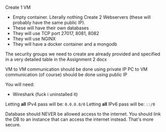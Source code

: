 Create 1 VM
- Empty container. Literally nothing
Create 2 Webservers (these will probably have the same public IP).
- These will have their own databases
- They will use TCP port 27017, 8081, 8082
- They will use NGINX
- They will have a docker container and a mongodb

The security groups we need to create are already provided and specified in a very detailed table in the Assignment 2 docx 

VM to VM communication should be done using private IP
PC to VM communication (of course) should be done using public IP

You will need: 
- Wireshark (fuck i uninstalled it)

Letting **all** IPv4 pass will be: `0.0.0.0/0`
Letting **all** IPv6 pass will be: `::/0`

Database should NEVER be allowed access to the internet. You should link the DB to an instance that can access the internet instead. That's more secure.